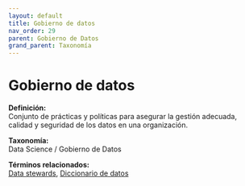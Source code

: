 ```yaml
---
layout: default
title: Gobierno de datos
nav_order: 29
parent: Gobierno de Datos
grand_parent: Taxonomía
---
```


# Gobierno de datos

**Definición:**  
Conjunto de prácticas y políticas para asegurar la gestión adecuada, calidad y seguridad de los datos en una organización.

**Taxonomía:**  
Data Science / Gobierno de Datos

**Términos relacionados:**  
[Data stewards](https://maleniski.github.io/diccionario-angl-tec-mx/docs/taxonomia/data-science-/-gobierno-de-datos/data-stewards.html), [Diccionario de datos](https://maleniski.github.io/diccionario-angl-tec-mx/docs/taxonomia/data-science-/-gobierno-de-datos/diccionario-de-datos.html)
